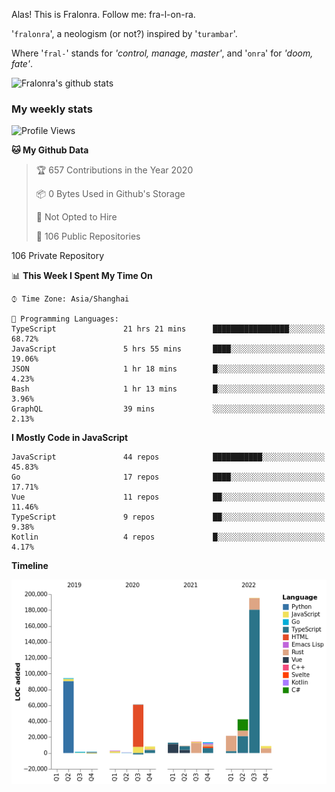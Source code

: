 Alas! This is Fralonra. Follow me: fra-l-on-ra.

'`fralonra`', a neologism (or not?) inspired by '`turambar`'.

Where '`fral-`' stands for *'control, manage, master'*, and '`onra`' for *'doom, fate'*.

![Fralonra's github stats](https://github-readme-stats.vercel.app/api?username=fralonra)

### My weekly stats

<!--START_SECTION:waka-->
![Profile Views](http://img.shields.io/badge/Profile%20Views-0-blue)

**🐱 My Github Data** 

> 🏆 657 Contributions in the Year 2020
 > 
> 📦 0 Bytes Used in Github's Storage 
 > 
> 🚫 Not Opted to Hire
 > 
> 📜 106 Public Repositories 
 > 
106 Private Repository 
 > 
📊 **This Week I Spent My Time On** 

```text
⌚︎ Time Zone: Asia/Shanghai

💬 Programming Languages: 
TypeScript               21 hrs 21 mins      █████████████████░░░░░░░░   68.72% 
JavaScript               5 hrs 55 mins       ████░░░░░░░░░░░░░░░░░░░░░   19.06% 
JSON                     1 hr 18 mins        █░░░░░░░░░░░░░░░░░░░░░░░░   4.23% 
Bash                     1 hr 13 mins        █░░░░░░░░░░░░░░░░░░░░░░░░   3.96% 
GraphQL                  39 mins             ░░░░░░░░░░░░░░░░░░░░░░░░░   2.13%

```

**I Mostly Code in JavaScript** 

```text
JavaScript               44 repos            ███████████░░░░░░░░░░░░░░   45.83% 
Go                       17 repos            ████░░░░░░░░░░░░░░░░░░░░░   17.71% 
Vue                      11 repos            ██░░░░░░░░░░░░░░░░░░░░░░░   11.46% 
TypeScript               9 repos             ██░░░░░░░░░░░░░░░░░░░░░░░   9.38% 
Kotlin                   4 repos             █░░░░░░░░░░░░░░░░░░░░░░░░   4.17%

```


**Timeline**

![Chart not found](https://raw.githubusercontent.com/fralonra/fralonra/master/charts/bar_graph.png) 


<!--END_SECTION:waka-->